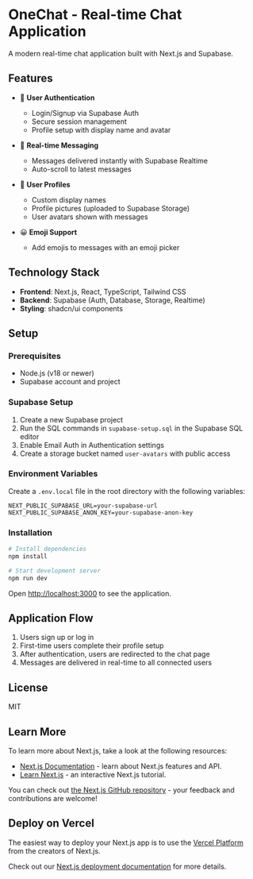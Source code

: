 # OneChat - Real-time Chat Application

A modern real-time chat application built with Next.js and Supabase.

## Features

- 🔐 **User Authentication**

  - Login/Signup via Supabase Auth
  - Secure session management
  - Profile setup with display name and avatar

- 💬 **Real-time Messaging**

  - Messages delivered instantly with Supabase Realtime
  - Auto-scroll to latest messages

- 👤 **User Profiles**

  - Custom display names
  - Profile pictures (uploaded to Supabase Storage)
  - User avatars shown with messages

- 😀 **Emoji Support**
  - Add emojis to messages with an emoji picker

## Technology Stack

- **Frontend**: Next.js, React, TypeScript, Tailwind CSS
- **Backend**: Supabase (Auth, Database, Storage, Realtime)
- **Styling**: shadcn/ui components

## Setup

### Prerequisites

- Node.js (v18 or newer)
- Supabase account and project

### Supabase Setup

1. Create a new Supabase project
2. Run the SQL commands in `supabase-setup.sql` in the Supabase SQL editor
3. Enable Email Auth in Authentication settings
4. Create a storage bucket named `user-avatars` with public access

### Environment Variables

Create a `.env.local` file in the root directory with the following variables:

```
NEXT_PUBLIC_SUPABASE_URL=your-supabase-url
NEXT_PUBLIC_SUPABASE_ANON_KEY=your-supabase-anon-key
```

### Installation

```bash
# Install dependencies
npm install

# Start development server
npm run dev
```

Open [http://localhost:3000](http://localhost:3000) to see the application.

## Application Flow

1. Users sign up or log in
2. First-time users complete their profile setup
3. After authentication, users are redirected to the chat page
4. Messages are delivered in real-time to all connected users

## License

MIT

## Learn More

To learn more about Next.js, take a look at the following resources:

- [Next.js Documentation](https://nextjs.org/docs) - learn about Next.js features and API.
- [Learn Next.js](https://nextjs.org/learn) - an interactive Next.js tutorial.

You can check out [the Next.js GitHub repository](https://github.com/vercel/next.js) - your feedback and contributions are welcome!

## Deploy on Vercel

The easiest way to deploy your Next.js app is to use the [Vercel Platform](https://vercel.com/new?utm_medium=default-template&filter=next.js&utm_source=create-next-app&utm_campaign=create-next-app-readme) from the creators of Next.js.

Check out our [Next.js deployment documentation](https://nextjs.org/docs/app/building-your-application/deploying) for more details.
